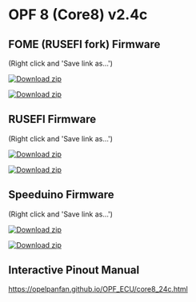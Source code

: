 

# OPF 8 (Core8) v2.4c

## FOME (RUSEFI fork) Firmware
(Right click and 'Save link as...')

<!-- BEGIN LATEST DOWNLOAD BUTTON -->
[![Download zip](https://custom-icon-badges.demolab.com/badge/-FOME%20Firmware-blue?style=for-the-badge&logo=download&logoColor=white "Download FOME Firmware")](https://raw.githubusercontent.com/opelpanfan/OPF_ECU/core8_24c/fome/fome_firmware.bin)
<!-- END LATEST DOWNLOAD BUTTON -->

<!-- BEGIN LATEST DOWNLOAD BUTTON -->
[![Download zip](https://custom-icon-badges.demolab.com/badge/-FOME%20TunerStudio%20INI-blue?style=for-the-badge&logo=download&logoColor=white "Download FOME TunerStudio INI")](https://raw.githubusercontent.com/opelpanfan/OPF_ECU/core8_24c/fome/fome_tunerstudio.ini)
<!-- END LATEST DOWNLOAD BUTTON -->

## RUSEFI Firmware
(Right click and 'Save link as...')

<!-- BEGIN LATEST DOWNLOAD BUTTON -->
[![Download zip](https://custom-icon-badges.demolab.com/badge/-RusEFI%20Firmware-blue?style=for-the-badge&logo=download&logoColor=white "Download RusEFI Firmware")](https://raw.githubusercontent.com/opelpanfan/OPF_ECU/core8_24c/rusefi/rusefi_firmware.bin)
<!-- END LATEST DOWNLOAD BUTTON -->

<!-- BEGIN LATEST DOWNLOAD BUTTON -->
[![Download zip](https://custom-icon-badges.demolab.com/badge/-RusEFI%20TunerStudio%20INI-blue?style=for-the-badge&logo=download&logoColor=white "Download RusEFI TunerStudio INI")](https://raw.githubusercontent.com/opelpanfan/OPF_ECU/core8_24c/rusefi/rusefi_tunerstudio.ini)
<!-- END LATEST DOWNLOAD BUTTON -->


## Speeduino Firmware

(Right click and 'Save link as...')
<!-- BEGIN LATEST DOWNLOAD BUTTON -->
[![Download zip](https://custom-icon-badges.demolab.com/badge/-Speeduino%20Firmware-blue?style=for-the-badge&logo=download&logoColor=white "Download Speeduino Firmware")](https://raw.githubusercontent.com/opelpanfan/OPF_ECU/core8_24c/speeduino/speeduino_firmware.bin)
<!-- END LATEST DOWNLOAD BUTTON -->

<!-- BEGIN LATEST DOWNLOAD BUTTON -->
[![Download zip](https://custom-icon-badges.demolab.com/badge/-Speeduino%20TunerStudio%20INI-blue?style=for-the-badge&logo=download&logoColor=white "Download Speeduino TunerStudio INI")](https://raw.githubusercontent.com/opelpanfan/OPF_ECU/core8_24c/speeduino/speeduino_tunerstudio.ini)
<!-- END LATEST DOWNLOAD BUTTON -->

## Interactive Pinout Manual 

https://opelpanfan.github.io/OPF_ECU/core8_24c.html

